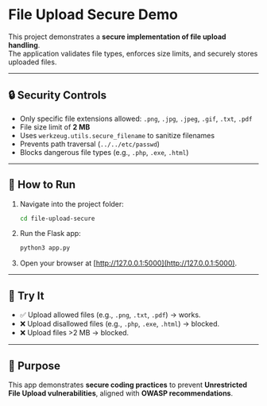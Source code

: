 # File Upload Secure Demo

This project demonstrates a **secure implementation of file upload handling**.  
The application validates file types, enforces size limits, and securely stores uploaded files.

---

## 🔒 Security Controls

- Only specific file extensions allowed: `.png`, `.jpg`, `.jpeg`, `.gif`, `.txt`, `.pdf`
- File size limit of **2 MB**
- Uses `werkzeug.utils.secure_filename` to sanitize filenames
- Prevents path traversal (`../../etc/passwd`)
- Blocks dangerous file types (e.g., `.php`, `.exe`, `.html`)

---

## 🚀 How to Run

1. Navigate into the project folder:
   ```bash
   cd file-upload-secure

2. Run the Flask app:

   ```bash
   python3 app.py

3. Open your browser at [http://127.0.0.1:5000](http://127.0.0.1:5000).

---

## 🎯 Try It

* ✅ Upload allowed files (e.g., `.png`, `.txt`, `.pdf`) → works.
* ❌ Upload disallowed files (e.g., `.php`, `.exe`, `.html`) → blocked.
* ❌ Upload files >2 MB → blocked.

---

## 📌 Purpose

This app demonstrates **secure coding practices** to prevent **Unrestricted File Upload vulnerabilities**, aligned with **OWASP recommendations**.

